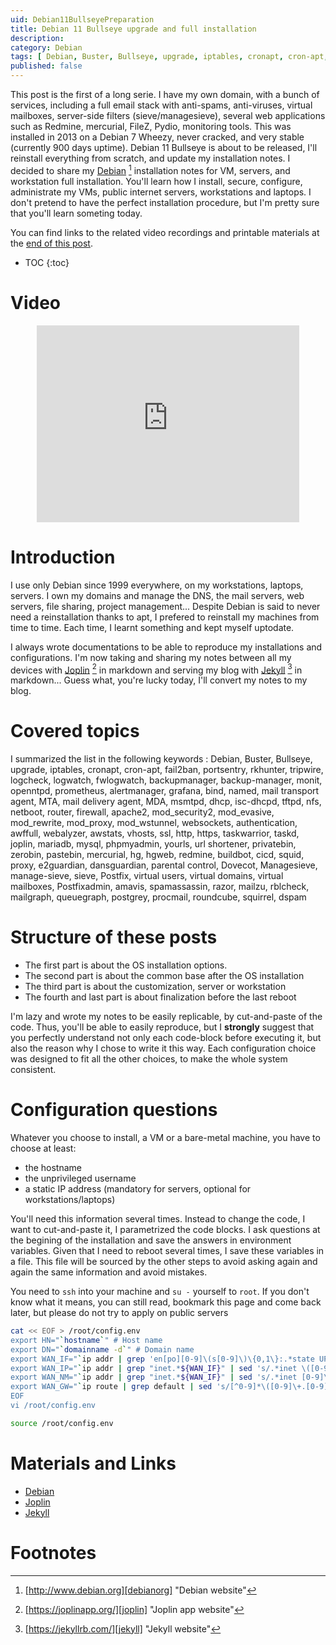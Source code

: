 ```yaml
---
uid: Debian11BullseyePreparation
title: Debian 11 Bullseye upgrade and full installation
description:
category: Debian
tags: [ Debian, Buster, Bullseye, upgrade, iptables, cronapt, cron-apt, fail2ban, portsentry, rkhunter, tripwire, logcheck, logwatch, fwlogwatch, backupmanager, backup-manager, monit, openntpd, prometheus, alertmanager, grafana, bind, named, mail transport agent, MTA, mail delivery agent, MDA, msmtpd, dhcp, isc-dhcpd, tftpd, nfs, netboot, router, firewall, apache2, mod_security2, mod_evasive, mod_rewrite, mod_proxy, mod_wstunnel, websockets, authentication, awffull, webalyzer, awstats, vhosts, ssl, http, https, taskwarrior, taskd, joplin, mariadb, mysql, phpmyadmin, yourls, url shortener, privatebin, zerobin, pastebin, mercurial, hg, hgweb, redmine, buildbot, cicd, squid, proxy, e2guardian, dansguardian, parental control, Dovecot, Managesieve, manage-sieve, sieve, Postfix, virtual users, virtual domains, virtual mailboxes, Postfixadmin, amavis, spamassassin, razor, mailzu, rblcheck, mailgraph, queuegraph, postgrey, procmail, roundcube, squirrel, dspam ]
published: false
---
```


This post is the first of a long serie. I have my own domain, with a bunch of services, including a full email stack with anti-spams, anti-viruses, virtual mailboxes, server-side filters (sieve/managesieve), several web applications such as Redmine, mercurial, FileZ, Pydio, monitoring tools. This was installed in 2013 on a Debian 7 Wheezy, never cracked, and very stable (currently 900 days uptime). Debian 11 Bullseye is about to be released, I'll reinstall everything from scratch, and update my installation notes. I decided to share my [Debian][debianorg] [^1] installation notes for VM, servers, and workstation full installation. You'll learn how I install, secure, configure, administrate my VMs, public internet servers, workstations and laptops. I don't pretend to have the perfect installation procedure, but I'm pretty sure that you'll learn someting today.

You can find links to the related video recordings and printable materials at the <a href="#materials-and-links">end of this post</a>.

* TOC
{:toc}

# Video

<center><iframe width="420" height="315" src="https://www.youtube.com/embed/" frameborder="0" allowfullscreen></iframe></center>


# Introduction

I use only Debian since 1999 everywhere, on my workstations, laptops, servers. I own my domains and manage the DNS, the mail servers, web servers, file sharing, project management... Despite Debian is said to never need a reinstallation thanks to apt, I prefered to reinstall my machines from time to time. Each time, I learnt something and kept myself uptodate.

I always wrote documentations to be able to reproduce my installations and configurations. I'm now taking and sharing my notes between all my devices with [Joplin][Joplin] [^2] in markdown and serving my blog with [Jekyll][Jekyll] [^3] in markdown... Guess what, you're lucky today, I'll convert my notes to my blog. 

# Covered topics

I summarized the list in the following keywords :
Debian, Buster, Bullseye, upgrade, iptables, cronapt, cron-apt, fail2ban, portsentry, rkhunter, tripwire, logcheck, logwatch, fwlogwatch, backupmanager, backup-manager, monit, openntpd, prometheus, alertmanager, grafana, bind, named, mail transport agent, MTA, mail delivery agent, MDA, msmtpd, dhcp, isc-dhcpd, tftpd, nfs, netboot, router, firewall, apache2, mod_security2, mod_evasive, mod_rewrite, mod_proxy, mod_wstunnel, websockets, authentication, awffull, webalyzer, awstats, vhosts, ssl, http, https, taskwarrior, taskd, joplin, mariadb, mysql, phpmyadmin, yourls, url shortener, privatebin, zerobin, pastebin, mercurial, hg, hgweb, redmine, buildbot, cicd, squid, proxy, e2guardian, dansguardian, parental control, Dovecot, Managesieve, manage-sieve, sieve, Postfix, virtual users, virtual domains, virtual mailboxes, Postfixadmin, amavis, spamassassin, razor, mailzu, rblcheck, mailgraph, queuegraph, postgrey, procmail, roundcube, squirrel, dspam

# Structure of these posts

- The first part is about the OS installation options.
- The second part is about the common base after the OS installation
- The third part is about the customization, server or workstation
- The fourth and last part is about finalization before the last reboot

I'm lazy and wrote my notes to be easily replicable, by cut-and-paste of the code. Thus, you'll be able to easily reproduce, but I **strongly** suggest that you perfectly understand not only each code-block before executing it, but also the reason why I chose to write it this way. Each configuration choice was designed to fit all the other choices, to make the whole system consistent.

# Configuration questions

Whatever you choose to install, a VM or a bare-metal machine, you have to choose at least:
- the hostname
- the unprivileged username
- a static IP address (mandatory for servers, optional for workstations/laptops)

You'll need this information several times. Instead to change the code, I want to cut-and-paste it, I parametrized the code blocks. I ask questions at the begining of the installation and save the answers in environment variables. Given that I need to reboot several times, I save these variables in a file. This file will be sourced by the other steps to avoid asking again and again the same information and avoid mistakes.

You need to `ssh` into your machine and `su -` yourself to `root`. If you don't know what it means, you can still read, bookmark this page and come back later, but please do not try to apply on public servers

``` bash
cat << EOF > /root/config.env
export HN="`hostname`" # Host name
export DN="`domainname -d`" # Domain name
export WAN_IF="`ip addr | grep 'en[po][0-9]\(s[0-9]\)\{0,1\}:.*state UP' | cut -d: -f2 | sed 's/ //' | head -n 1`" # External public network interface
export WAN_IP="`ip addr | grep "inet.*${WAN_IF}" | sed 's/.*inet \([0-9]\+.[0-9]\+.[0-9]\+.[0-9]\+\)\/[0-9]\+.*/\1/' | head -n 1`" # External public IP address
export WAN_NM="`ip addr | grep "inet.*${WAN_IF}" | sed 's/.*inet [0-9]\+.[0-9]\+.[0-9]\+.[0-9]\+\/\([0-9]\+\).*/\1/' | head -n 1`" # External public netmask
export WAN_GW="`ip route | grep default | sed 's/[^0-9]*\([0-9]\+.[0-9]\+.[0-9]\+.[0-9]\+\).*/\1/'`" # External public gateway/router
EOF
vi /root/config.env
```
```sh
source /root/config.env
```

# Materials and Links

- [Debian][debianorg]
- [Joplin][joplin]
- [Jekyll][jekyll]



# Footnotes

[debianorg]: http://www.debian.org "Debian website"
[^1]: [http://www.debian.org][debianorg] "Debian website"

[joplin]: https://joplinapp.org/ "Joplin app website"
[^2]: [https://joplinapp.org/][joplin] "Joplin app website"

[jekyll]: https://jekyllrb.com/ "Jekyll website"
[^3]: [https://jekyllrb.com/][jekyll] "Jekyll website"

